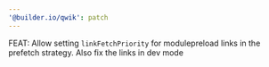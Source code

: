 ```yaml
---
'@builder.io/qwik': patch
---
```


FEAT: Allow setting `linkFetchPriority` for modulepreload links in the prefetch strategy. Also fix the links in dev mode
